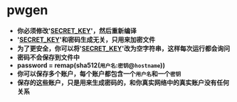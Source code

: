 # pwgen
- **你必须修改'[SECRET_KEY](https://github.com/zzztttkkk/pwgen/blob/master/secret.go#L4)'，然后重新编译**
- **'[SECRET_KEY](https://github.com/zzztttkkk/pwgen/blob/master/secret.go#L4)'和密码生成无关，只用来加密文件**
- **为了更安全，你可以将'[SECRET_KEY](https://github.com/zzztttkkk/pwgen/blob/master/secret.go#L4)'改为空字符串，这样每次运行都会询问**
- **密码不会保存到文件中**
- **password = remap(sha512(`用户名`:`密钥`@`hostname`))**
- **你可以保存多个账户，每个账户都包含一个`用户名`和一个`密钥`**
- **保存的这些账户，只是用来生成密码的，和你真实网络中的真实账户没有任何关系**
